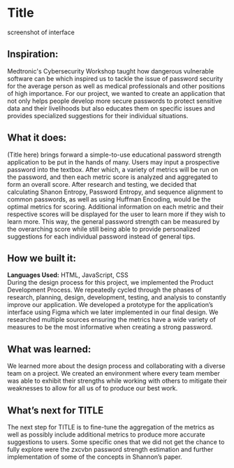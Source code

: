 # Title
screenshot of interface

## Inspiration:
Medtronic's Cybersecurity Workshop taught how dangerous vulnerable software can be which inspired us to tackle the issue of password security for the average person as well as medical professionals and other positions of high importance. For our project, we wanted to create an application that not only helps people develop more secure passwords to protect sensitive data and their livelihoods but also educates them on specific issues and provides specialized suggestions for their individual situations.

## What it does:
(Title here) brings forward a simple-to-use educational password strength application to be put in the hands of many. Users may input a prospective password into the textbox. After which, a variety of metrics will be run on the password, and then each metric score is analyzed and aggregated to form an overall score. After research and testing, we decided that calculating Shanon Entropy, Password Entropy, and sequence alignment to common passwords, as well as using Huffman Encoding, would be the optimal metrics for scoring. Additional information on each metric and their respective scores will be displayed for the user to learn more if they wish to learn more. This way, the general password strength can be measured by the overarching score while still being able to provide personalized suggestions for each individual password instead of general tips.

## How we built it:
**Languages Used:** HTML, JavaScript, CSS\
During the design process for this project, we implemented the Product Development Process. We repeatedly cycled through the phases of research, planning, design, development, testing, and analysis to constantly improve our application. We developed a prototype for the application’s interface using Figma which we later implemented in our final design. We researched multiple sources ensuring the metrics have a wide variety of measures to be the most informative when creating a strong password.

## What was learned:
We learned more about the design process and collaborating with a diverse team on a project. We created an environment where every team member was able to exhibit their strengths while working with others to mitigate their weaknesses to allow for all us of to produce our best work.

## What’s next for TITLE
The next step for TITLE is to fine-tune the aggregation of the metrics as well as possibly include additional metrics to produce more accurate suggestions to users. Some specific ones that we did not get the chance to fully explore were the zxcvbn password strength estimation and further implementation of some of the concepts in Shannon’s paper.

